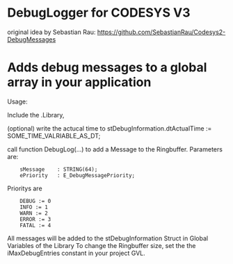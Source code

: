 # DebugLogger for CODESYS V3 

original idea by Sebastian Rau: https://github.com/SebastianRau/Codesys2-DebugMessages


# Adds debug messages to a global array in your application

Usage:

Include the .Library,

(optional) write the actucal time to stDebugInformation.dtActualTime := SOME_TIME_VALRIABLE_AS_DT;

call function DebugLog(...) to add a Message to the Ringbuffer. Parameters are:

        sMessage 	: STRING(64);
        ePriority 	: E_DebugMessagePriority;

Prioritys are

        DEBUG := 0
        INFO := 1
        WARN := 2
        ERROR := 3
        FATAL := 4

All messages will be added to the stDebugInformation Struct in Global Variables of the Library
To change the Ringbuffer size, set the the iMaxDebugEntries constant in your project GVL.
